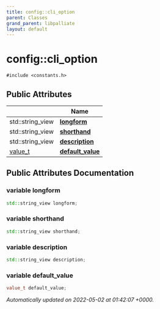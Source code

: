 ```yaml
---
title: config::cli_option
parent: Classes
grand_parent: libpalliate
layout: default
---
```


# config::cli_option






`#include <constants.h>`

## Public Attributes

|                | Name           |
| -------------- | -------------- |
| std::string_view | **[longform](/libpalliate/generated/Classes/structconfig_1_1cli__option#variable-longform)**  |
| std::string_view | **[shorthand](/libpalliate/generated/Classes/structconfig_1_1cli__option#variable-shorthand)**  |
| std::string_view | **[description](/libpalliate/generated/Classes/structconfig_1_1cli__option#variable-description)**  |
| [value_t](/libpalliate/generated/Namespaces/namespaceconfig#using-value-t) | **[default_value](/libpalliate/generated/Classes/structconfig_1_1cli__option#variable-default-value)**  |

## Public Attributes Documentation

### variable longform

```cpp
std::string_view longform;
```


### variable shorthand

```cpp
std::string_view shorthand;
```


### variable description

```cpp
std::string_view description;
```


### variable default_value

```cpp
value_t default_value;
```



_Automatically updated on 2022-05-02 at 01:42:07 +0000._